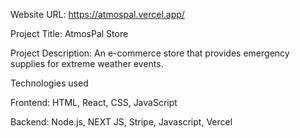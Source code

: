 Website URL: https://atmospal.vercel.app/

Project Title: AtmosPal Store

Project Description: An e-commerce store that provides emergency supplies for extreme weather events.

Technologies used

Frontend: HTML, React, CSS, JavaScript

Backend: Node.js, NEXT JS, Stripe, Javascript, Vercel
